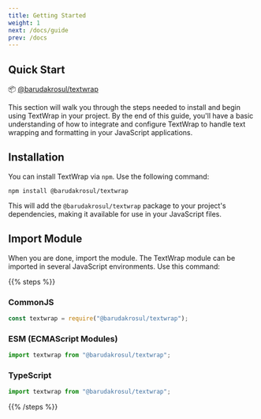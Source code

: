 ```yaml
---
title: Getting Started
weight: 1
next: /docs/guide
prev: /docs
---
```


## Quick Start

📦 [@barudakrosul/textwrap](https://npm.im/barudakrosul/textwrap)

This section will walk you through the steps needed to install and begin using TextWrap in your project. By the end of this guide, you'll have a basic understanding of how to integrate and configure TextWrap to handle text wrapping and formatting in your JavaScript applications.

## Installation

You can install TextWrap via `npm`. Use the following command:

```shell
npm install @barudakrosul/textwrap
```

This will add the `@barudakrosul/textwrap` package to your project's dependencies, making it available for use in your JavaScript files.

## Import Module

When you are done, import the module. The TextWrap module can be imported in several JavaScript environments. Use this command:

{{% steps %}}

### CommonJS

```javascript
const textwrap = require("@barudakrosul/textwrap");
```

### ESM (ECMAScript Modules)

```javascript
import textwrap from "@barudakrosul/textwrap";
```

### TypeScript

```typescript
import textwrap from "@barudakrosul/textwrap";
```

{{% /steps %}}
